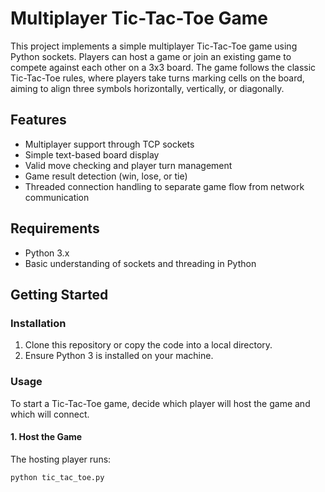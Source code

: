 
# Multiplayer Tic-Tac-Toe Game

This project implements a simple multiplayer Tic-Tac-Toe game using Python sockets. Players can host a game or join an existing game to compete against each other on a 3x3 board. The game follows the classic Tic-Tac-Toe rules, where players take turns marking cells on the board, aiming to align three symbols horizontally, vertically, or diagonally.

## Features

- Multiplayer support through TCP sockets
- Simple text-based board display
- Valid move checking and player turn management
- Game result detection (win, lose, or tie)
- Threaded connection handling to separate game flow from network communication

## Requirements

- Python 3.x
- Basic understanding of sockets and threading in Python

## Getting Started

### Installation

1. Clone this repository or copy the code into a local directory.
2. Ensure Python 3 is installed on your machine.

### Usage

To start a Tic-Tac-Toe game, decide which player will host the game and which will connect.

#### 1. Host the Game

The hosting player runs:
```bash
python tic_tac_toe.py
